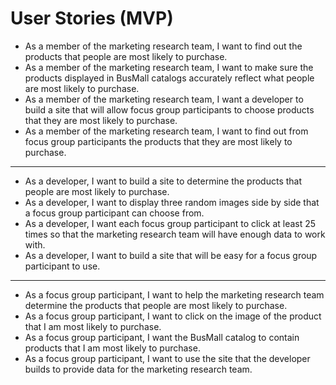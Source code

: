 # User Stories (MVP)

- As a member of the marketing research team, I want to find out the products that people are most likely to purchase.
- As a member of the marketing research team, I want to make sure the products displayed in BusMall catalogs accurately reflect what people are most likely to purchase.
- As a member of the marketing research team, I want a developer to build a site that will allow focus group participants to choose products that they are most likely to purchase.
- As a member of the marketing research team, I want to find out from focus group participants the products that they are most likely to purchase.

---

- As a developer, I want to build a site to determine the products that people are most likely to purchase.
- As a developer, I want to display three random images side by side that a focus group participant can choose from.
- As a developer, I want each focus group participant to click at least 25 times so that the marketing research team will have enough data to work with.
- As a developer, I want to build a site that will be easy for a focus group participant to use.

---

- As a focus group participant, I want to help the marketing research team determine the products that people are most likely to purchase.
- As a focus group participant, I want to click on the image of the product that I am most likely to purchase.
- As a focus group participant, I want the BusMall catalog to contain products that I am most likely to purchase.
- As a focus group participant, I want to use the site that the developer builds to provide data for the marketing research team.
